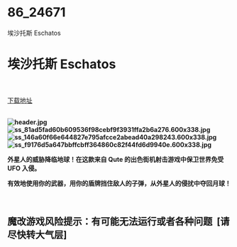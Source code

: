 # 86_24671
埃沙托斯 Eschatos
# 埃沙托斯 Eschatos
 <br/></br>
[下载地址](https://www.switch520.cc/article/24671 "下载地址")
<br/></br>

<p><strong><img title="header.jpg" src="https://www.switch520.cc/muke_img/2021_11_18_cf423d43959d2.jpg" alt="header.jpg"></strong><br>
<strong><img title="ss_81ad5fad60b609536f98cebf9f3931ffa2b6a276.600x338.jpg" src="https://www.switch520.cc/muke_img/2021_11_18_0853b0983eb95.jpg" alt="ss_81ad5fad60b609536f98cebf9f3931ffa2b6a276.600x338.jpg"></strong><br>
<strong><img title="ss_146a60f66e644827e795afcce2abead40a298243.600x338.jpg" src="https://www.switch520.cc/muke_img/2021_11_18_5294072ab45bd.jpg" alt="ss_146a60f66e644827e795afcce2abead40a298243.600x338.jpg"></strong><br>
<strong><img title="ss_f9176d5a647bbffcbff364860c82f44fd6d9940e.600x338.jpg" src="https://www.switch520.cc/muke_img/2021_11_18_f649cf5c84fb7.jpg" alt="ss_f9176d5a647bbffcbff364860c82f44fd6d9940e.600x338.jpg">&nbsp;</strong></p>
<p><strong>外星人的威胁降临地球！在这款来自 Qute 的出色街机射击游戏中保卫世界免受 UFO 入侵。</strong></p>
<p><strong>有效地使用你的武器，用你的盾牌挡住敌人的子弹，从外星人的侵扰中夺回月球！</strong></p>
<p>&nbsp;</p>
<h2><strong>魔改游戏风险提示：有可能无法运行或者各种问题 &nbsp;[请尽快转大气层]</strong></h2>



